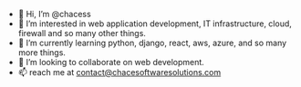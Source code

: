 - 👋 Hi, I’m @chacess
- 👀 I’m interested in web application development, IT infrastructure, cloud, firewall and so many other things.
- 🌱 I’m currently learning python, django, react, aws, azure, and so many more things.
- 💞️ I’m looking to collaborate on web development.
- 📫 reach me at contact@chacesoftwaresolutions.com

<!---
chacess/chacess is a ✨ special ✨ repository because its `README.md` (this file) appears on your GitHub profile.
You can click the Preview link to take a look at your changes.
--->
